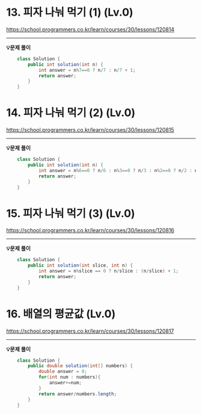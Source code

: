 # 13. 피자 나눠 먹기 (1) (Lv.0)

https://school.programmers.co.kr/learn/courses/30/lessons/120814

---

**💡문제 풀이**

```java
    class Solution {
        public int solution(int n) {
            int answer = n%7==0 ? n/7 : n/7 + 1;
            return answer;
        }
    }
```

# 14. 피자 나눠 먹기 (2) (Lv.0)

https://school.programmers.co.kr/learn/courses/30/lessons/120815

---

**💡문제 풀이**

```java
    class Solution {
        public int solution(int n) {
            int answer = n%6==0 ? n/6 : n%3==0 ? n/3 : n%2==0 ? n/2 : n;
            return answer;
        }
    }
```

# 15. **피자 나눠 먹기 (3)** (Lv.0)

https://school.programmers.co.kr/learn/courses/30/lessons/120816

---

**💡문제 풀이**

```java
    class Solution {
        public int solution(int slice, int n) {
            int answer = n%slice == 0 ? n/slice : (n/slice) + 1;
            return answer;
        }
    }
```

# 16. **배열의 평균값** (Lv.0)

https://school.programmers.co.kr/learn/courses/30/lessons/120817

---

**💡문제 풀이**

```java
    class Solution {
        public double solution(int[] numbers) {
            double answer = 0;
            for(int num : numbers){
                answer+=num;
            }
            return answer/numbers.length;
        }
    }
```
